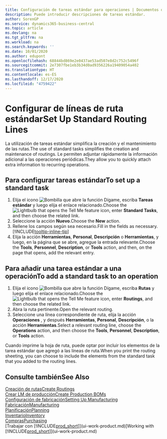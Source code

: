 ```yaml
---
title: Configuración de tareas estándar para operaciones | Documentos de Microsoft
description: Puede introducir descripciones de tareas estándar.
author: SorenGP
ms.service: dynamics365-business-central
ms.topic: article
ms.devlang: na
ms.tgt_pltfrm: na
ms.workload: na
ms.search.keywords: ''
ms.date: 10/01/2020
ms.author: edupont
ms.openlocfilehash: 68844bd869e2e0437ae53ad507e8d2c752c5496f
ms.sourcegitcommit: 2e7307fbe1eb3b34d0ad9356226a19409054a402
ms.translationtype: HT
ms.contentlocale: es-ES
ms.lasthandoff: 12/17/2020
ms.locfileid: "4759422"
---
```

# <a name="set-up-standard-routing-lines"></a><span data-ttu-id="f042f-103">Configurar de líneas de ruta estándar</span><span class="sxs-lookup"><span data-stu-id="f042f-103">Set Up Standard Routing Lines</span></span>

<span data-ttu-id="f042f-104">La utilización de tareas estándar simplifica la creación y el mantenimiento de las rutas.</span><span class="sxs-lookup"><span data-stu-id="f042f-104">The use of standard tasks simplifies the creation and maintenance of routings.</span></span> <span data-ttu-id="f042f-105">Le permiten adjuntar rápidamente la información adicional a las operaciones periódicas.</span><span class="sxs-lookup"><span data-stu-id="f042f-105">They allow you to quickly attach extra information to recurring operations.</span></span>

## <a name="to-set-up-a-standard-task"></a><span data-ttu-id="f042f-106">Para configurar tareas estándar</span><span class="sxs-lookup"><span data-stu-id="f042f-106">To set up a standard task</span></span>

1. <span data-ttu-id="f042f-107">Elija el icono ![Bombilla que abre la función Dígame](media/ui-search/search_small.png "Dígame qué desea hacer"), escriba **Tareas estándar** y luego elija el enlace relacionado.</span><span class="sxs-lookup"><span data-stu-id="f042f-107">Choose the ![Lightbulb that opens the Tell Me feature](media/ui-search/search_small.png "Tell me what you want to do") icon, enter **Standard Tasks**, and then choose the related link.</span></span>
2. <span data-ttu-id="f042f-108">Seleccione la acción **Nuevo**.</span><span class="sxs-lookup"><span data-stu-id="f042f-108">Choose the **New** action.</span></span>
3. <span data-ttu-id="f042f-109">Rellene los campos según sea necesario.</span><span class="sxs-lookup"><span data-stu-id="f042f-109">Fill in the fields as necessary.</span></span> [!INCLUDE[tooltip-inline-tip](includes/tooltip-inline-tip_md.md)]
4. <span data-ttu-id="f042f-110">Elija la acción **Herramientas**, **Personal**, **Descripción** o **Herramientas**, y luego, en la página que se abre, agregue la entrada relevante.</span><span class="sxs-lookup"><span data-stu-id="f042f-110">Choose the **Tools**, **Personnel**, **Description**, or **Tools** action, and then, on the page that opens, add the relevant entry.</span></span>

## <a name="to-add-a-standard-task-to-an-operation"></a><span data-ttu-id="f042f-111">Para añadir una tarea estándar a una operación</span><span class="sxs-lookup"><span data-stu-id="f042f-111">To add a standard task to an operation</span></span>

1. <span data-ttu-id="f042f-112">Elija el icono ![Bombilla que abre la función Dígame](media/ui-search/search_small.png "Dígame qué desea hacer"), escriba **Rutas** y luego elija el enlace relacionado.</span><span class="sxs-lookup"><span data-stu-id="f042f-112">Choose the ![Lightbulb that opens the Tell Me feature](media/ui-search/search_small.png "Tell me what you want to do") icon, enter **Routings**, and then choose the related link.</span></span>
2. <span data-ttu-id="f042f-113">Abra la ruta pertinente.</span><span class="sxs-lookup"><span data-stu-id="f042f-113">Open the relevant routing.</span></span>
3. <span data-ttu-id="f042f-114">Seleccione una línea correspondiente de ruta, elija la acción **Operaciones** , y después **Herramientas**, **Personal**, **Descripción**, o la acción **Herramientas**.</span><span class="sxs-lookup"><span data-stu-id="f042f-114">Select a relevant routing line, choose the **Operations** action, and then choose the **Tools**, **Personnel**, **Description**, or **Tools** action.</span></span>

<span data-ttu-id="f042f-115">Cuando imprime la hoja de ruta, puede optar por incluir los elementos de la tarea estándar que agregó a las líneas de ruta.</span><span class="sxs-lookup"><span data-stu-id="f042f-115">When you print the routing sheeting, you can choose to include the elements from the standard task that you added to the routing lines.</span></span>

## <a name="see-also"></a><span data-ttu-id="f042f-116">Consulte también</span><span class="sxs-lookup"><span data-stu-id="f042f-116">See Also</span></span>

[<span data-ttu-id="f042f-117">Creación de rutas</span><span class="sxs-lookup"><span data-stu-id="f042f-117">Create Routings</span></span>](production-how-to-create-routings.md)  
[<span data-ttu-id="f042f-118">Crear LM de producción</span><span class="sxs-lookup"><span data-stu-id="f042f-118">Create Production BOMs</span></span>](production-how-to-create-production-boms.md)  
[<span data-ttu-id="f042f-119">Configuración de fabricación</span><span class="sxs-lookup"><span data-stu-id="f042f-119">Setting Up Manufacturing</span></span>](production-configure-production-processes.md)  
[<span data-ttu-id="f042f-120">Fabricación</span><span class="sxs-lookup"><span data-stu-id="f042f-120">Manufacturing</span></span>](production-manage-manufacturing.md)  
[<span data-ttu-id="f042f-121">Planificación</span><span class="sxs-lookup"><span data-stu-id="f042f-121">Planning</span></span>](production-planning.md)  
[<span data-ttu-id="f042f-122">Inventario</span><span class="sxs-lookup"><span data-stu-id="f042f-122">Inventory</span></span>](inventory-manage-inventory.md)  
[<span data-ttu-id="f042f-123">Compras</span><span class="sxs-lookup"><span data-stu-id="f042f-123">Purchasing</span></span>](purchasing-manage-purchasing.md)  
<span data-ttu-id="f042f-124">[Trabajar con [!INCLUDE[prod_short](includes/prod_short.md)]](ui-work-product.md)</span><span class="sxs-lookup"><span data-stu-id="f042f-124">[Working with [!INCLUDE[prod_short](includes/prod_short.md)]](ui-work-product.md)</span></span>  
